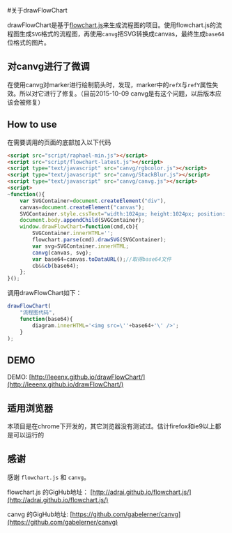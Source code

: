 #关于drawFlowChart

drawFlowChart是基于[flowchart.js](http://adrai.github.io/flowchart.js/)来生成流程图的项目。使用flowchart.js的流程图生成`SVG`格式的流程图，再使用`canvg`把SVG转换成canvas，最终生成`base64`位格式的图片。

## 对canvg进行了微调

在使用canvg对marker进行绘制箭头时，发现，marker中的`refX`与`refY`属性失效。所以对它进行了修复。（目前2015-10-09 canvg是有这个问题，以后版本应该会被修复）

## How to use

在需要调用的页面的底部加入以下代码

```html
<script src="script/raphael-min.js"></script>
<script src="script/flowchart-latest.js"></script>
<script type="text/javascript" src="canvg/rgbcolor.js"></script> 
<script type="text/javascript" src="canvg/StackBlur.js"></script>
<script type="text/javascript" src="canvg/canvg.js"></script> 
<script>
~function(){
	var SVGContainer=document.createElement("div"),
	canvas=document.createElement("canvas");
	SVGContainer.style.cssText="width:1024px; height:1024px; position: absolute; left: -1024px; top: -1024px;";
	document.body.appendChild(SVGContainer);
	window.drawFlowChart=function(cmd,cb){
		SVGContainer.innerHTML='';
		flowchart.parse(cmd).drawSVG(SVGContainer);
		var svg=SVGContainer.innerHTML;
		canvg(canvas, svg);
		var base64=canvas.toDataURL();//取得base64文件
		cb&&cb(base64);
	};
}();
```
调用drawFlowChart如下：

```javascript
drawFlowChart(
	"流程图代码",
	function(base64){
		diagram.innerHTML='<img src=\''+base64+'\' />';
	}
);
```

## DEMO

DEMO: [http://leeenx.github.io/drawFlowChart/](http://leeenx.github.io/drawFlowChart/)

## 适用浏览器

本项目是在chrome下开发的，其它浏览器没有测试过。估计firefox和ie9以上都是可以运行的


## 感谢

感谢 `flowchart.js` 和 `canvg`。

flowchart.js 的GigHub地址： [http://adrai.github.io/flowchart.js/](http://adrai.github.io/flowchart.js/)

canvg 的GigHub地址: [https://github.com/gabelerner/canvg](https://github.com/gabelerner/canvg)



